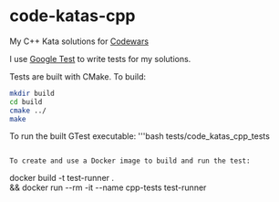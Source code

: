 # code-katas-cpp
My C++ Kata solutions for [Codewars](https://www.codewars.com/)

I use [Google Test](https://www.github.com/abseil/googletest) to write tests for my solutions.

Tests are built with CMake. To build:
```bash
mkdir build
cd build
cmake ../
make
```

To run the built GTest executable:
'''bash
tests/code_katas_cpp_tests
```

To create and use a Docker image to build and run the test:
```
docker build -t test-runner . \
    && docker run --rm -it --name cpp-tests test-runner
```
